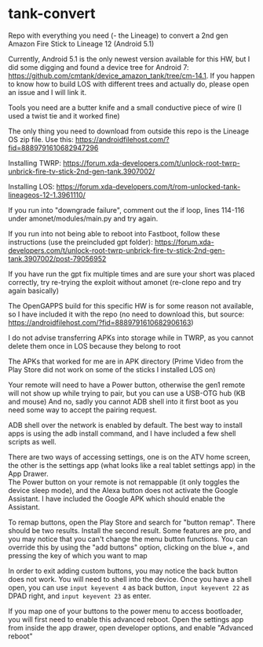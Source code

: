 # tank-convert
Repo with everything you need (- the Lineage) to convert a 2nd gen Amazon Fire Stick to Lineage 12 (Android 5.1)  

Currently, Android 5.1 is the only newest version available for this HW, but I did some digging and found a device tree for Android 7: https://github.com/cmtank/device_amazon_tank/tree/cm-14.1. If you happen to know how to build LOS with different trees and actually do, please open an issue and I will link it.  

Tools you need are a butter knife and a small conductive piece of wire (I used a twist tie and it worked fine)  

The only thing you need to download from outside this repo is the Lineage OS zip file. Use this: https://androidfilehost.com/?fid=8889791610682947296  

Installing TWRP: https://forum.xda-developers.com/t/unlock-root-twrp-unbrick-fire-tv-stick-2nd-gen-tank.3907002/  

Installing LOS: https://forum.xda-developers.com/t/rom-unlocked-tank-lineageos-12-1.3961110/  

If you run into "downgrade failure", comment out the if loop, lines 114-116 under amonet/modules/main.py and try again.  

If you run into not being able to reboot into Fastboot, follow these instructions (use the preincluded gpt folder): https://forum.xda-developers.com/t/unlock-root-twrp-unbrick-fire-tv-stick-2nd-gen-tank.3907002/post-79056952  

If you have run the gpt fix multiple times and are sure your short was placed correctly, try re-trying the exploit without amonet (re-clone repo and try again basically)  

The OpenGAPPS build for this specific HW is for some reason not available, so I have included it with the repo (no need to download this, but source: https://androidfilehost.com/?fid=8889791610682906163)  

I do not advise transferring APKs into storage while in TWRP, as you cannot delete them once in LOS because they belong to root  

The APKs that worked for me are in APK directory (Prime Video from the Play Store did not work on some of the sticks I installed LOS on)  

Your remote will need to have a Power button, otherwise the gen1 remote will not show up while trying to pair, but you can use a USB-OTG hub (KB and mouse) And no, sadly you cannot ADB shell into it first boot as you need some way to accept the pairing request.  

ADB shell over the network is enabled by default. The best way to install apps is using the adb install command, and I have included a few shell scripts as well.  

There are two ways of accessing settings, one is on the ATV home screen, the other is the settings app (what looks like a real tablet settings app) in the App Drawer.   
The Power button on your remote is not remappable (it only toggles the device sleep mode), and the Alexa button does not activate the Google Assistant. I have included the Google APK which should enable the Assistant.  

To remap buttons, open the Play Store and search for "button remap". There should be two results. Install the second result. Some features are pro, and you may notice that you can't change the menu button functions. You can override this by using the "add buttons" option, clicking on the blue +, and pressing the key of which you want to map  

In order to exit adding custom buttons, you may notice the back button does not work. You will need to shell into the device. Once you have a shell open, you can use `input keyevent 4` as back button, `input keyevent 22` as DPAD right, and `input keyevent 23` as enter.  

If you map one of your buttons to the power menu to access bootloader, you will first need to enable this advanced reboot. Open the settings app from inside the app drawer, open developer options, and enable "Advanced reboot"  
